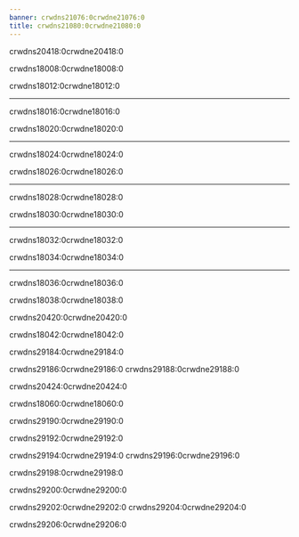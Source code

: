 ```yaml
---
banner: crwdns21076:0crwdne21076:0
title: crwdns21080:0crwdne21080:0
---
```


<div id="conrols" class="section-title">crwdns20418:0crwdne20418:0</div>
<div class="section-body">
    <div class="button-action-group">
        <p class="button-action button">crwdns18008:0crwdne18008:0</p>
        <p class="button-action-text">crwdns18012:0crwdne18012:0</p>
    </div>
    <hr>
    <div class="button-action-group">
        <p class="button-action button">crwdns18016:0crwdne18016:0</p>
        <p class="button-action-text">crwdns18020:0crwdne18020:0</p>
    </div>
    <hr>
    <div class="button-action-group">
        <p class="button-action button">crwdns18024:0crwdne18024:0</p>
        <p class="button-action-text">crwdns18026:0crwdne18026:0</p>
    </div>
    <hr>
    <div class="button-action-group">
        <p class="button-action button">crwdns18028:0crwdne18028:0</p>
        <p class="button-action-text">crwdns18030:0crwdne18030:0</p>
    </div>
    <hr>
    <div class="button-action-group">
        <p class="button-action button">crwdns18032:0crwdne18032:0</p>
        <p class="button-action-text">crwdns18034:0crwdne18034:0</p>
    </div>
    <hr>
    <div class="button-action-group">
        <p class="button-action button">crwdns18036:0crwdne18036:0</p>
        <p class="button-action-text">crwdns18038:0crwdne18038:0</p>
    </div>
</div>

<div id="gui-settings" class="section-title">crwdns20420:0crwdne20420:0</div>
<div class="section-body">
    <p>crwdns18042:0crwdne18042:0</p>
</div>

<div id="nds-bootstrap-settings" class="section-title">crwdns29184:0crwdne29184:0</div>
<div class="section-body">
    <p>crwdns29186:0crwdne29186:0 crwdns29188:0crwdne29188:0</p>
</div>

<div id="gbarunner2-settings" class="section-title">crwdns20424:0crwdne20424:0</div>
<div class="section-body">
    <p>crwdns18060:0crwdne18060:0</p>
</div>

<div id="unlaunch-settings" class="section-title">crwdns29190:0crwdne29190:0</div>
<div class="section-body">
    <p>crwdns29192:0crwdne29192:0</p>
    <p>crwdns29194:0crwdne29194:0 crwdns29196:0crwdne29196:0</p>
</div>

<div id="games-and-apps-settings" class="section-title">crwdns29198:0crwdne29198:0</div>
<div class="section-body">
    <p>crwdns29200:0crwdne29200:0</p>
</div>

<div id="misc-settings" class="section-title">crwdns29202:0crwdne29202:0 crwdns29204:0crwdne29204:0</div>
<div class="section-body">
    <p>crwdns29206:0crwdne29206:0</p>
</div>
